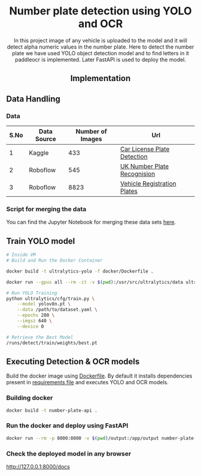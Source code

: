 <div align="center">

# Number plate detection using YOLO and OCR

In this project image of any vehicle is uploaded to the model and it will detect alpha numeric values in the number plate.
Here to detect the number plate we have used YOLO object detection model and to find letters in it paddleocr is implemented. Later FastAPI is used to deploy the model.

</div>

<div align="center">

## Implementation

</div>

<div align="left">

## Data Handling

### Data
| S.No | Data Source |Number of Images | Url |
|----------|----------|----------|----------|
| 1 | Kaggle | 433 | [Car License Plate Detection](https://www.kaggle.com/datasets/andrewmvd/car-plate-detection/data) |
| 2 | Roboflow |  545 | [UK Number Plate Recognision](https://universe.roboflow.com/recognision-datasets/uk-number-plate-recognision/dataset/2) |
| 3 | Roboflow |  8823 | [Vehicle Registration Plates](https://universe.roboflow.com/augmented-startups/vehicle-registration-plates-trudk/dataset/1) |

### Script for merging the data
You can find the Jupyter Notebook for merging these data sets [here](src/code_for_merging.ipynb).



## Train YOLO model
```bash
# Inside VM
# Build and Run the Docker Container

docker build -t ultralytics-yolo -f docker/Dockerfile .

docker run --gpus all --rm -it -v $(pwd):/usr/src/ultralytics/data ultralytics_yolo bash

# Run YOLO Training
python ultralytics/cfg/train.py \
    --model yolov8n.pt \
    --data /path/to/dataset.yaml \
    --epochs 200 \
    --imgsz 640 \
    --device 0

# Retrieve the Best Model
/runs/detect/train/weights/best.pt
```
## Executing Detection & OCR  models
Build the docker image using [Dockerfile](/Dockerfile).
By default it installs dependencies present in [requirements file](/requirements.txt) and executes YOLO and OCR models.

### Building docker
```bash
docker build -t number-plate-api .
```
### Run the docker and deploy using FastAPI
```bash
docker run --rm -p 8000:8000 -v $(pwd)/output:/app/output number-plate-api
```
### Check the deployed model in any browser
http://127.0.0.1:8000/docs

</div>
